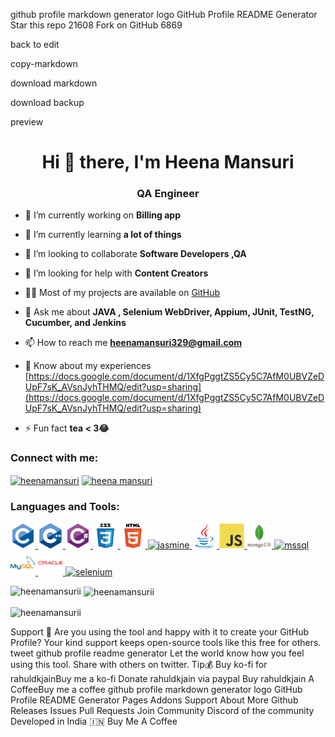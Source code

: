 github profile markdown generator logo
GitHub Profile README Generator
Star this repo
21608
Fork on GitHub
6869

back to edit

copy-markdown

download markdown

download backup

preview
<h1 align="center">Hi 👋 there, I'm Heena Mansuri</h1>
<h3 align="center">QA Engineer</h3>

- 🔭 I’m currently working on **Billing app**

- 🌱 I’m currently learning **a lot of things**

- 👯 I’m looking to collaborate **Software Developers ,QA**

- 🤝 I’m looking for help with **Content Creators**

- 👨‍💻 Most of my projects are available on [GitHub](GitHub)

- 💬 Ask me about **JAVA , Selenium WebDriver, Appium, JUnit, TestNG, Cucumber, and Jenkins**

- 📫 How to reach me **heenamansuri329@gmail.com**

- 📄 Know about my experiences [https://docs.google.com/document/d/1XfgPggtZS5Cy5C7AfM0UBVZeDUpF7sK_AVsnJyhTHMQ/edit?usp=sharing](https://docs.google.com/document/d/1XfgPggtZS5Cy5C7AfM0UBVZeDUpF7sK_AVsnJyhTHMQ/edit?usp=sharing)

- ⚡ Fun fact **tea < 3😂**

<h3 align="left">Connect with me:</h3>
<p align="left">
<a href="https://linkedin.com/in/heenamansuri" target="blank"><img align="center" src="https://raw.githubusercontent.com/rahuldkjain/github-profile-readme-generator/master/src/images/icons/Social/linked-in-alt.svg" alt="heenamansuri" height="30" width="40" /></a>
<a href="https://www.youtube.com/c/heena mansuri" target="blank"><img align="center" src="https://raw.githubusercontent.com/rahuldkjain/github-profile-readme-generator/master/src/images/icons/Social/youtube.svg" alt="heena mansuri" height="30" width="40" /></a>
</p>

<h3 align="left">Languages and Tools:</h3>
<p align="left"> <a href="https://www.cprogramming.com/" target="_blank" rel="noreferrer"> <img src="https://raw.githubusercontent.com/devicons/devicon/master/icons/c/c-original.svg" alt="c" width="40" height="40"/> </a> <a href="https://www.w3schools.com/cpp/" target="_blank" rel="noreferrer"> <img src="https://raw.githubusercontent.com/devicons/devicon/master/icons/cplusplus/cplusplus-original.svg" alt="cplusplus" width="40" height="40"/> </a> <a href="https://www.w3schools.com/cs/" target="_blank" rel="noreferrer"> <img src="https://raw.githubusercontent.com/devicons/devicon/master/icons/csharp/csharp-original.svg" alt="csharp" width="40" height="40"/> </a> <a href="https://www.w3schools.com/css/" target="_blank" rel="noreferrer"> <img src="https://raw.githubusercontent.com/devicons/devicon/master/icons/css3/css3-original-wordmark.svg" alt="css3" width="40" height="40"/> </a> <a href="https://www.w3.org/html/" target="_blank" rel="noreferrer"> <img src="https://raw.githubusercontent.com/devicons/devicon/master/icons/html5/html5-original-wordmark.svg" alt="html5" width="40" height="40"/> </a> <a href="https://jasmine.github.io/" target="_blank" rel="noreferrer"> <img src="https://www.vectorlogo.zone/logos/jasmine/jasmine-icon.svg" alt="jasmine" width="40" height="40"/> </a> <a href="https://www.java.com" target="_blank" rel="noreferrer"> <img src="https://raw.githubusercontent.com/devicons/devicon/master/icons/java/java-original.svg" alt="java" width="40" height="40"/> </a> <a href="https://developer.mozilla.org/en-US/docs/Web/JavaScript" target="_blank" rel="noreferrer"> <img src="https://raw.githubusercontent.com/devicons/devicon/master/icons/javascript/javascript-original.svg" alt="javascript" width="40" height="40"/> </a> <a href="https://www.mongodb.com/" target="_blank" rel="noreferrer"> <img src="https://raw.githubusercontent.com/devicons/devicon/master/icons/mongodb/mongodb-original-wordmark.svg" alt="mongodb" width="40" height="40"/> </a> <a href="https://www.microsoft.com/en-us/sql-server" target="_blank" rel="noreferrer"> <img src="https://www.svgrepo.com/show/303229/microsoft-sql-server-logo.svg" alt="mssql" width="40" height="40"/> </a> <a href="https://www.mysql.com/" target="_blank" rel="noreferrer"> <img src="https://raw.githubusercontent.com/devicons/devicon/master/icons/mysql/mysql-original-wordmark.svg" alt="mysql" width="40" height="40"/> </a> <a href="https://www.oracle.com/" target="_blank" rel="noreferrer"> <img src="https://raw.githubusercontent.com/devicons/devicon/master/icons/oracle/oracle-original.svg" alt="oracle" width="40" height="40"/> </a> <a href="https://www.selenium.dev" target="_blank" rel="noreferrer"> <img src="https://raw.githubusercontent.com/detain/svg-logos/780f25886640cef088af994181646db2f6b1a3f8/svg/selenium-logo.svg" alt="selenium" width="40" height="40"/> </a> </p>

<p><img align="left" src="https://github-readme-stats.vercel.app/api/top-langs?username=heenamansurii&show_icons=true&locale=en&layout=compact" alt="heenamansurii" /></p>

<p>&nbsp;<img align="center" src="https://github-readme-stats.vercel.app/api?username=heenamansurii&show_icons=true&locale=en" alt="heenamansurii" /></p>

<p><img align="center" src="https://github-readme-streak-stats.herokuapp.com/?user=heenamansurii&" alt="heenamansurii" /></p>

Support 🙏
Are you using the tool and happy with it to create your GitHub Profile?
Your kind support keeps open-source tools like this free for others.
tweet github profile readme generator
Let the world know how you feel using this tool. Share with others on twitter.
Tip💰
Buy ko-fi for rahuldkjainBuy me a ko-fi
Donate rahuldkjain via paypal
Buy rahuldkjain A CoffeeBuy me a coffee
github profile markdown generator logo
GitHub Profile README Generator
Pages
Addons
Support
About
More
Github
Releases
Issues
Pull Requests
Join Community
Discord of the community
Developed in India 🇮🇳
Buy Me A Coffee
